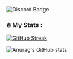 <div id="badges">
  <img src="https://img.shields.io/badge/Discord-3e70dd?logo=discord&logoColor=white&style=for-the-badge" alt="Discord Badge"/>
</div>

### :fire: My Stats :
[![GitHub Streak](https://github-readme-streak-stats.herokuapp.com?user=JustaSqu1d&theme=vue-dark)](https://git.io/streak-stats)

![Anurag's GitHub stats](https://github-readme-stats.vercel.app/api?username=JustaSqu1d&show_icons=true&count_private=true&theme=vue-dark)
<!--
**JustaSqu1d/JustaSqu1d** is a ✨ _special_ ✨ repository because its `README.md` (this file) appears on your GitHub profile.

Here are some ideas to get you started:

- 🔭 I’m currently working on ...
- 🌱 I’m currently learning ...
- 👯 I’m looking to collaborate on ...
- 🤔 I’m looking for help with ...
- 💬 Ask me about ...
- 📫 How to reach me: ...
- 😄 Pronouns: ...
- ⚡ Fun fact: ...
-->
